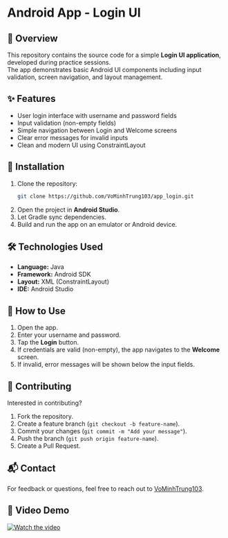 # Android App - Login UI

## 🔐 Overview
This repository contains the source code for a simple **Login UI application**, developed during practice sessions.  
The app demonstrates basic Android UI components including input validation, screen navigation, and layout management.

## ✨ Features
- User login interface with username and password fields
- Input validation (non-empty fields)
- Simple navigation between Login and Welcome screens
- Clear error messages for invalid inputs
- Clean and modern UI using ConstraintLayout

## 🚀 Installation
1. Clone the repository:
   ```sh
   git clone https://github.com/VoMinhTrung103/app_login.git
   ```
2. Open the project in **Android Studio**.
3. Let Gradle sync dependencies.
4. Build and run the app on an emulator or Android device.

## 🛠️ Technologies Used
- **Language:** Java
- **Framework:** Android SDK
- **Layout:** XML (ConstraintLayout)
- **IDE:** Android Studio

## 🧪 How to Use
1. Open the app.
2. Enter your username and password.
3. Tap the **Login** button.
4. If credentials are valid (non-empty), the app navigates to the **Welcome** screen.
5. If invalid, error messages will be shown below the input fields.

## 🤝 Contributing
Interested in contributing?
1. Fork the repository.
2. Create a feature branch (`git checkout -b feature-name`).
3. Commit your changes (`git commit -m "Add your message"`).
4. Push the branch (`git push origin feature-name`).
5. Create a Pull Request.

## 📬 Contact
For feedback or questions, feel free to reach out to [VoMinhTrung103](https://github.com/VoMinhTrung103).

## 🎥 Video Demo
[![Watch the video](https://img.youtube.com/vi/INs6sriXYMI/0.jpg)](https://youtube.com/shorts/INs6sriXYMI?feature=share)